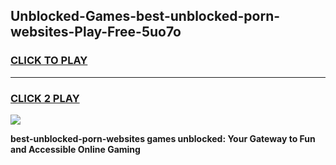 
## Unblocked-Games-best-unblocked-porn-websites-Play-Free-5uo7o
<h3>
<a href="https://premium76.site?title=best-unblocked-porn-websites&ref=12A">CLICK TO PLAY</a></h3>
<hr>

<h3>
<a href="https://premium76.site?title=best-unblocked-porn-websites&ref=12A">CLICK 2 PLAY</a>
  
</h3>

<a href="https://premium76.site?title=best-unblocked-porn-websites&ref=12A"><img src="https://clearcache.store/games.png"></a>


**best-unblocked-porn-websites games unblocked: Your Gateway to Fun and Accessible Online Gaming**
